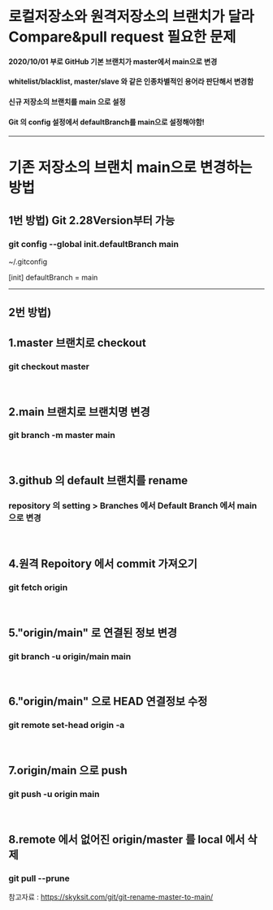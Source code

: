 # 로컬저장소와 원격저장소의 브랜치가 달라 Compare&pull request 필요한 문제

#### 2020/10/01 부로 GitHub 기본 브랜치가 master에서 main으로 변경

#### whitelist/blacklist, master/slave 와 같은 인종차별적인 용어라 판단해서 변경함

#### 신규 저장소의 브랜치를 main 으로 설정

#### Git 의 config 설정에서 defaultBranch를 main으로 설정해야함!
<hr>

# 기존 저장소의 브랜치 main으로 변경하는 방법

## 1번 방법) Git 2.28Version부터 가능
### git config --global init.defaultBranch main

~/.gitconfig

[init]
  defaultBranch = main

<hr>

## 2번 방법)
## 1.master 브랜치로 checkout

### git checkout master
<br>

## 2.main 브랜치로 브랜치명 변경

### git branch -m master main

<br>

## 3.github 의 default 브랜치를 rename

### repository 의 setting > Branches 에서 Default Branch 에서 main 으로 변경

<br>

## 4.원격 Repoitory 에서 commit 가져오기

### git fetch origin

<br>

## 5."origin/main" 로 연결된 정보 변경

### git branch -u origin/main main

<br>

## 6."origin/main" 으로 HEAD 연결정보 수정

### git remote set-head origin -a

<br>

## 7.origin/main 으로 push

### git push -u origin main

<br>

## 8.remote 에서 없어진 origin/master 를 local 에서 삭제

### git pull --prune

참고자료 : https://skyksit.com/git/git-rename-master-to-main/
